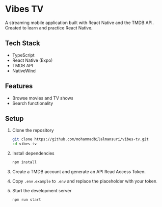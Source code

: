 # Vibes TV

A streaming mobile application built with React Native and the TMDB API. Created to learn and practice React Native.

## Tech Stack

- TypeScript
- React Native (Expo)
- TMDB API
- NativeWind

## Features

- Browse movies and TV shows
- Search functionality

## Setup

1. Clone the repository

   ```bash
   git clone https://github.com/mohammadbilalmansuri/vibes-tv.git
   cd vibes-tv
   ```

2. Install dependencies

   ```bash
   npm install
   ```

3. Create a TMDB account and generate an API Read Access Token.

4. Copy `.env.example` to `.env` and replace the placeholder with your token.

5. Start the development server
   ```bash
   npm run start
   ```
